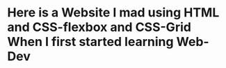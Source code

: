 # Here is a Website I mad using HTML and CSS-flexbox and CSS-Grid When I first started learning Web-Dev
